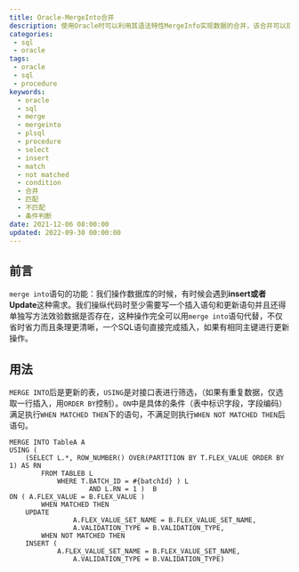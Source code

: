 ```yaml
---
title: Oracle-MergeInto合并
description: 使用Oracle时可以利用其语法特性MergeInfo实现数据的合并，该合并可以指定当数据匹配和不匹配情况下的具体操作，具有较高的自由度，同时减少了连续使用Select和Insert以及条件判断的概率，让编码更清晰
categories:
 - sql
 - oracle
tags:
 - oracle
 - sql
 - procedure
keywords:
  - oracle
  - sql
  - merge
  - mergeinto
  - plsql
  - procedure
  - select
  - insert
  - match
  - not matched
  - condition
  - 合并
  - 匹配
  - 不匹配
  - 条件判断
date: 2021-12-06 08:00:00
updated: 2022-09-30 00:00:00
---
```


## 前言

`merge into`语句的功能：我们操作数据库的时候，有时候会遇到**insert或者Update**这种需求。我们操纵代码时至少需要写一个插入语句和更新语句并且还得单独写方法效验数据是否存在，这种操作完全可以用`merge into`语句代替，不仅省时省力而且条理更清晰，一个SQL语句直接完成插入，如果有相同主键进行更新操作。

## 用法

`MERGE INTO`后是更新的表，`USING`是对接口表进行筛选，（如果有重复数据，仅选取一行插入，用`ORDER BY`控制）。`ON`中是具体的条件（表中标识字段，字段编码）满足执行`WHEN MATCHED THEN`下的语句，不满足则执行`WHEN NOT MATCHED THEN`后语句。

```plsql
MERGE INTO TableA A 
USING (
    (SELECT L.*, ROW_NUMBER() OVER(PARTITION BY T.FLEX_VALUE ORDER BY 1) AS RN
        FROM TABLEB L
    		WHERE T.BATCH_ID = #{batchId} ) L
    				AND L.RN = 1 )  B
ON ( A.FLEX_VALUE = B.FLEX_VALUE )
 		WHEN MATCHED THEN
  	UPDATE 
				A.FLEX_VALUE_SET_NAME = B.FLEX_VALUE_SET_NAME,
				A.VALIDATION_TYPE = B.VALIDATION_TYPE,
		WHEN NOT MATCHED THEN
  	INSERT (
    		A.FLEX_VALUE_SET_NAME = B.FLEX_VALUE_SET_NAME,
				A.VALIDATION_TYPE = B.VALIDATION_TYPE)
```

